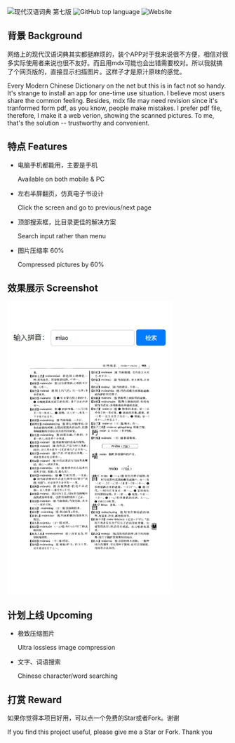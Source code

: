 ![现代汉语词典 第七版](https://img.shields.io/badge/%E7%8E%B0%E4%BB%A3%E6%B1%89%E8%AF%AD%E8%AF%8D%E5%85%B8-%E7%AC%AC%E4%B8%83%E7%89%88-red?style=for-the-badge) 
![GitHub top language](https://img.shields.io/github/languages/top/ano-via/dict?style=for-the-badge)
![Website](https://img.shields.io/website?url=https%3A%2F%2Fano-via.github.io%2Fdict&style=for-the-badge)

## 背景 Background
网络上的现代汉语词典其实都挺麻烦的，装个APP对于我来说很不方便，相信对很多实际使用者来说也很不友好。而且用mdx可能也会出错需要校对。所以我就搞了个网页版的，直接显示扫描图片。这样子才是原汁原味的感觉。

Every Modern Chinese Dictionary on the net but this is in fact not so handy. It's strange to install an app for one-time use situation. I believe most users share the common feeling. Besides, mdx file may need revision since it's tranformed form pdf, as you know, people make mistakes. I prefer pdf file, therefore, I make it a web verion, showing the scanned pictures. To me, that's the solution -- trustworthy and convenient.

## 特点 Features
- 电脑手机都能用，主要是手机 
  
  Available on both mobile & PC
- 左右半屏翻页，仿真电子书设计 
  
  Click the screen and go to previous/next page
- 顶部搜索框，比目录更佳的解决方案 
  
  Search input rather than menu
- 图片压缩率 60%

  Compressed pictures by 60%

## 效果展示 Screenshot
![效果展示](screenshot.jpg)

## 计划上线 Upcoming
- 极致压缩图片 
  
  Ultra lossless image compression
- 文字、词语搜索 
  
  Chinese character/word searching

## 打赏 Reward
如果你觉得本项目好用，可以点一个免费的Star或者Fork。谢谢

If you find this project useful, please give me a Star or Fork. Thank you
![]()
